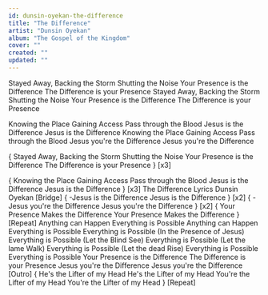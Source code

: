 ```yaml
---
id: dunsin-oyekan-the-difference
title: "The Difference"
artist: "Dunsin Oyekan"
album: "The Gospel of the Kingdom"
cover: ""
created: ""
updated: ""
---
```


Stayed Away, Backing the Storm
Shutting the Noise
Your Presence is the Difference
The Difference is your Presence
Stayed Away, Backing the Storm
Shutting the Noise
Your Presence is the Difference
The Difference is your Presence

Knowing the Place
Gaining Access
Pass through the Blood
Jesus is the Difference
Jesus is the Difference
Knowing the Place
Gaining Access
Pass through the Blood
Jesus you're the Difference
Jesus you're the Difference

{ Stayed Away, Backing the Storm
Shutting the Noise
Your Presence is the Difference
The Difference is your Presence } [x3]

{ Knowing the Place
Gaining Access
Pass through the Blood
Jesus is the Difference
Jesus is the Difference } [x3]
The Difference Lyrics  Dunsin Oyekan
[Bridge]
{ -Jesus is the Difference
Jesus is the Difference } [x2]
{ -Jesus you're the Difference
Jesus you're the Difference } [x2]
{ Your Presence
Makes the Difference
Your Presence
Makes the Difference } [Repeat]
Anything can Happen
Everything is Possible
Anything can Happen
Everything is Possible
Everything is Possible
(In the Presence of Jesus)
Everything is Possible
(Let the Blind See)
Everything is Possible
(Let the lame Walk)
Everything is Possible
(Let the dead Rise)
Everything is Possible
Everything is Possible
Your Presence is the Difference
The Difference is your Presence
Jesus you're the Difference
Jesus you're the Difference
[Outro]
{ He's the Lifter of my Head
He's the Lifter of my Head
You're the Lifter of my Head
You're the Lifter of my Head } [Repeat]